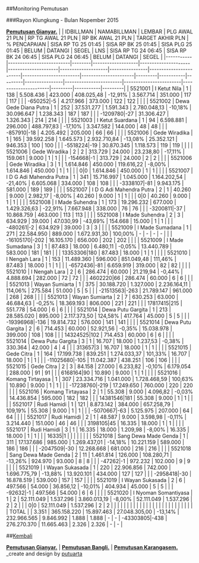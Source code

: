 ##Monitoring Pemutusan 

###Rayon Klungkung - Bulan Nopember 2015

**[Pemutusan Gianyar.](https://github.com/areabatur/3mm.3atur/blob/master/gianyar112015.markdown )** | | IDBILLMAN |       NAMABILLMAN        | LEMBAR |  PLG AWAL 21 PLN  |  RP TG AWAL 21 PLN  |  RP BK AWAL 21 PLN  |  TARGET AKHIR PLN  |  % PENCAPAIAN  |  SISA RP TG  25 01:45  |  SISA RP BK  25 01:45  |  SISA PLG  25 01:45  |  BELUM  |  DATANGI  |  SEGEL  |      LNS       |  SISA RP TG  24 06:45  |  SISA RP BK  24 06:45  |  SISA PLG  24 06:45  |  BELUM  |  DATANGI  |  SEGEL  |
|-----------|--------------------------|--------|-------------------|---------------------|---------------------|--------------------|----------------|------------------------|------------------------|----------------------|---------|-----------|---------|----------------|------------------------|------------------------|----------------------|---------|-----------|---------|
|   5521001 | I Ketut Nila             |      1 |  138              |  5.508.436          |  423.000            |  408.025,48        | -12,91%        |  3.567.714             |  351.000               |  117                 |  117    |           |         | -650252|-5     |  4.217.966             |  373.000               |  122                 |  122    |           |         |
|   5521002 | Dewa Gede Diana Putra    |      1 |  252              |  37.531.277         |  1.591.343          |  2.780.048,13      | -10,18%        |  30.096.647            |  1.238.343             |  187                 |  187    |           |         | -1209780|-27   |  31.306.427            |  1.326.343             |  214                 |  214    |           |         |
|   5521003 | I Ketut Suardana         |      1 |  94               |  6.598.881          |  296.000            |  488.797,83        | -17,10%        |  3.347.582             |  144.000               |  48                  |  48     |           |         | -857910|-18    |  4.205.492             |  205.000               |  66                  |  66     |           |         |
|   5521006 | Gede Wiradika            |      1 |  165              |  39.592.258         |  1.645.573          |  2.932.710,84      | -13,08%        |  25.352.121            |  946.353               |  100                 |  100    |           |         | -5518224|-19   |  30.870.345            |  1.118.573             |  119                 |  119    |           |         |
|   5521006 | Gede Wiradika            |      2 |  2                |  313.729            |  24.000             |  23.238,80         | -17,11%        |  159.061               |  9.000                 |  1                   |  1      |           |         | -154668|-1     |  313.729               |  24.000                |  2                   |  2      |           |         |
|   5521006 | Gede Wiradika            |      3 |  1                |  1.614.846          |  450.000            |  119.616,22        | -8,00%         |  1.614.846             |  450.000               |  1                   |  1      |           |         | 0|0            |  1.614.846             |  450.000               |  1                   |  1      |           |         |
|   5521007 | I D G Adi Mahendra Putra |      1 |  341              |  15.716.997         |  1.045.000          |  1.164.202,54      | -21,40%        |  6.605.068             |  334.000               |  108                 |  108    |           |         | -3338107|-81   |  9.943.175             |  581.000               |  189                 |  189    |           |         |
|   5521007 | I D G Adi Mahendra Putra |      2 |  1                |  40.260             |  9.000              |  2.982,17          | -8,00%         |  40.260                |  9.000                 |  1                   |  1      |           |         | 0|0            |  40.260                |  9.000                 |  1                   |  1      |           |         |
|   5521008 | I Made Suhendra          |      1 |  173              |  19.296.232         |  677.000            |  1.429.326,63      | -22,91%        |  7.667.948             |  338.000               |  76                  |  76     |           |         | -3200811|-37   |  10.868.759            |  463.000               |  113                 |  113    |           |         |
|   5521008 | I Made Suhendra          |      2 |  3                |  634.929            |  39.000             |  47.030,99         | -43,69%        |  154.668               |  15.000                |  1                   |  1      |           |         | -480261|-2     |  634.929               |  39.000                |  3                   |  3      |           |         |
|   5521009 | I Made Sumadana          |      1 |  271              |  22.584.950         |  889.000            |  1.672.931,30      | 100,00%        |  -                     |  -                     |  -                   |  -      |           |         | -16105170|-202 |  16.105.170            |  656.000               |  202                 |  202    |           |         |
|   5521009 | I Made Sumadana          |      3 |  1                |  87.483             |  18.000             |  6.480,11          | -0,05%         |  13.440.789            |  583.000               |  181                 |  181    |           |         | 13353306|180   |  87.483                |  18.000                |  1                   |  1      |           |         |
|   5521010 | I Nengah Lara            |      1 |  153              |  11.489.360         |  596.000            |  851.049,48        | 111,46%        |  87.483                |  18.000                |  1                   |  1      |           |         | -6572436|-81   |  6.659.919             |  319.000               |  82                  |  82     |           |         |
|   5521010 | I Nengah Lara            |      2 |  6                |  286.474            |  60.000             |  21.219,94         | -0,44%         |  4.888.694             |  282.000               |  72                  |  72     |           |         | 4602220|66     |  286.474               |  60.000                |  6                   |  6      |           |         |
|   5521013 | Wayan Sumiarta           |      1 |  375              |  30.188.720         |  1.327.000          |  2.236.164,11      | 114,06%        |  275.584               |  51.000                |  5                   |  5      |           |         | -21513563|-263 |  21.789.147            |  961.000               |  268                 |  268    |           |         |
|   5521013 | Wayan Sumiarta           |      2 |  7                |  630.253            |  63.000             |  46.684,63         | -0,25%         |  18.369.193            |  806.000               |  221                 |  221    |           |         | 17817415|215   |  551.778               |  54.000                |  6                   |  6      |           |         |
|   5521014 | Dewa Putu Gargita        |      1 |  213              |  28.585.020         |  895.000            |  2.117.373,50      | 124,58%        |  417.764               |  45.000                |  5                   |  5      |           |         | -19396968|-136 |  19.814.732            |  576.000               |  141                 |  141    |           |         |
|   5521014 | Dewa Putu Gargita        |      2 |  6                |  714.453            |  60.000             |  52.921,56         | -0,35%         |  15.038.978            |  399.000               |  108                 |  108    |           |         | 14324525|102   |  714.453               |  60.000                |  6                   |  6      |           |         |
|   5521014 | Dewa Putu Gargita        |      3 |  1                |  16.707             |  18.000             |  1.237,53          | -0,38%         |  330.364               |  42.000                |  4                   |  4      |           |         | 313657|3       |  16.707                |  18.000                |  1                   |  1      |           |         |
|   5521015 | Gede Citra               |      1 |  164              |  17.199.738         |  839.251            |  1.274.033,37      | 101,33%        |  16.707                |  18.000                |  1                   |  1      |           |         | -11025680|-105 |  11.042.387            |  438.251               |  106                 |  106    |           |         |
|   5521015 | Gede Citra               |      2 |  3                |  84.158             |  27.000             |  6.233,82          | -0,10%         |  6.179.054             |  288.000               |  91                  |  91     |           |         | 6168164|90     |  10.890                |  9.000                 |  1                   |  1      |           |         |
|   5521016 | Komang Tirtayasa         |      1 |  307              |  23.334.716         |  1.041.000          |  1.728.468,59      | 100,63%        |  10.890                |  9.000                 |  1                   |  1      |           |         | -17238760|-219 |  17.249.650            |  760.000               |  220                 |  220    |           |         |
|   5521016 | Komang Tirtayasa         |      2 |  1                |  55.308             |  9.000              |  4.096,82          | -0,03%         |  14.436.854            |  595.000               |  182                 |  182    |           |         | 14381546|181   |  55.308                |  9.000                 |  1                   |  1      |           |         |
|   5521017 | Rudi Hamidi              |      1 |  121              |  8.873.142          |  384.000            |  657.258,79        | 109,19%        |  55.308                |  9.000                 |  1                   |  1      |           |         | -5070667|-63   |  5.125.975             |  207.000               |  64                  |  64     |           |         |
|   5521017 | Rudi Hamidi              |      2 |  1                |  48.587             |  9.000              |  3.598,98          | -0,11%         |  3.214.440             |  151.000               |  46                  |  46     |           |         | 3198105|45     |  16.335                |  18.000                |  1                   |  1      |           |         |
|   5521017 | Rudi Hamidi              |      3 |  1                |  16.335             |  18.000             |  1.209,98          | -8,00%         |  16.335                |  18.000                |  1                   |  1      |           |         | 16335|1        |                        |                        |                      |         |           |         |
|   5521018 | Sang Dewa Made Genda     |      1 |  311              |  17.137.686         |  985.000            |  1.269.437,01      | -14,18%        |  10.221.159            |  589.000               |  186                 |  186    |           |         | -2047509|-30   |  12.268.668            |  681.000               |  216                 |  216    |           |         |
|   5521018 | Sang Dewa Made Genda     |      2 |  11               |  1.461.814          |  126.000            |  108.280,71        | -13,26%        |  924.970               |  93.000                |  8                   |  8      |           |         | -47262|-1      |  972.232               |  102.000               |  9                   |  9      |           |         |
|   5521019 | I Wayan Sukasada         |      1 |  220              |  22.906.856         |  742.000            |  1.696.775,79      | -13,88%        |  13.920.101            |  434.000               |  127                 |  127    |           |         | -2958418|-30   |  16.878.519            |  539.000               |  157                 |  157    |           |         |
|   5521019 | I Wayan Sukasada         |      2 |  6                |  497.566            |  54.000             |  36.856,12         | -10,01%        |  404.934               |  45.000                |  5                   |  5      |           |         | -92632|-1      |  497.566               |  54.000                |  6                   |  6      |           |         |
|   5521020 | I Nyoman Somantiyasa     |      1 |  2                |  52.111.049         |  1.537.296          |  3.860.013,19      | -8,00%         |  52.111.049            |  1.537.296             |  2                   |  2      |           |         | 0|0            |  52.111.049            |  1.537.296             |  2                   |  2      |           |         |
|           |                          |        |                   |                     |                     |                    |                |                        |                        |                      |         |           |         |                |                        |                        |                      |         |           |         |
|           | TOTAL                    |        |  3.351            |  365.158.220        |  15.897.463         |  27.048.305,00     | -13,14%        |  232.966.565           |  9.846.992             |  1.888               |  1.888  |  -        |  -      | -43303805|-438 |  276.270.370           |  11.665.463            |  2.326               |  2.326  |  -        |  -      |


##[Kembali](http://areabatur.github.io/3mm.3atur/)

**[Pemutusan Gianyar.](https://github.com/areabatur/3mm.3atur/blob/master/gianyar112015.markdown )** | 
**[Pemutusan Bangli.](https://github.com/areabatur/3mm.3atur/blob/master/bangli112015.markdown )** | 
**[Pemutusan Karangasem.](https://github.com/areabatur/3mm.3atur/blob/master/karangasem112015.markdown )**
_create and design by [putuarta](mailto:putuarta@gmail.com)
